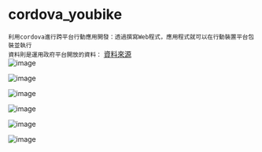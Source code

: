 # cordova_youbike
  `利用cordova進行跨平台行動應用開發：透過撰寫Web程式，應用程式就可以在行動裝置平台包裝並執行`  
  `資料則是運用政府平台開放的資料：` [資料來源](https://data.gov.tw/dataset/137993)   
![image](https://github.com/Gamespr/cordova_youbike/blob/main/www/img/youbike5.jpg)

![image](https://github.com/Gamespr/cordova_youbike/blob/main/www/img/youbike.JPG)

![image](https://github.com/Gamespr/cordova_youbike/blob/main/www/img/youbike1.JPG)

![image](https://github.com/Gamespr/cordova_youbike/blob/main/www/img/youbike2.JPG)

![image](https://github.com/Gamespr/cordova_youbike/blob/main/www/img/youbike3.JPG)

![image](https://github.com/Gamespr/cordova_youbike/blob/main/www/img/youbike4.JPG)
